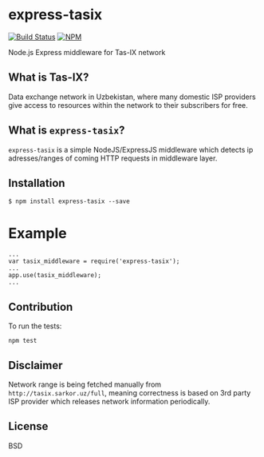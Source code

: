 # express-tasix
[![Build Status](https://travis-ci.org/muminoff/express-tasix.svg?branch=master)](https://travis-ci.org/muminoff/express-tasix)
[![NPM](https://nodei.co/npm/express-tasix.png?downloads=true&downloadRank=true&stars=true)](https://nodei.co/npm/express-tasix.png?downloads=true&downloadRank=true&stars=true)

Node.js Express middleware for Tas-IX network

## What is Tas-IX?
Data exchange network in Uzbekistan, where many domestic ISP providers give access to resources within the network to their subscribers for free.

## What is `express-tasix`?
`express-tasix` is a simple NodeJS/ExpressJS middleware which detects ip adresses/ranges of coming HTTP requests in middleware layer.

## Installation
```
$ npm install express-tasix --save
```

# Example

```
...
var tasix_middleware = require('express-tasix');
...
app.use(tasix_middleware);
...
```

## Contribution
To run the tests:

```
npm test
```

## Disclaimer
Network range is being fetched manually from `http://tasix.sarkor.uz/full`, meaning correctness is based on 3rd party ISP provider which releases network information periodically.

## License
BSD
